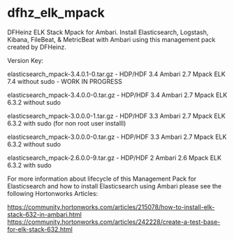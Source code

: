 # dfhz_elk_mpack
DFHeinz ELK Stack Mpack for Ambari.
Install Elasticsearch, Logstash, Kibana, FileBeat, & MetricBeat with Ambari using this management pack created by DFHeinz.

Version Key:

elasticsearch_mpack-3.4.0.1-0.tar.gz - HDP/HDF 3.4 Ambari 2.7 Mpack ELK 7.4 without sudo - WORK IN PROGRESS

elasticsearch_mpack-3.4.0.0-0.tar.gz - HDP/HDF 3.4 Ambari 2.7 Mpack ELK 6.3.2 without sudo 

elasticsearch_mpack-3.0.0.0-1.tar.gz - HDP/HDF 3.3 Ambari 2.7 Mpack ELK 6.3.2 with sudo (for non root user installl) 

elasticsearch_mpack-3.0.0.0-0.tar.gz - HDP/HDF 3.3 Ambari 2.7 Mpack ELK 6.3.2 without sudo 

elasticsearch_mpack-2.6.0.0-9.tar.gz - HDP/HDF 2 Ambari 2.6 Mpack ELK 6.3.2 with sudo

For more information about lifecycle of this Management Pack for Elasticsearch and how to install Elasticsearch using Ambari  please see the following Hortonworks Articles:

https://community.hortonworks.com/articles/215078/how-to-install-elk-stack-632-in-ambari.html
https://community.hortonworks.com/articles/242228/create-a-test-base-for-elk-stack-632.html
